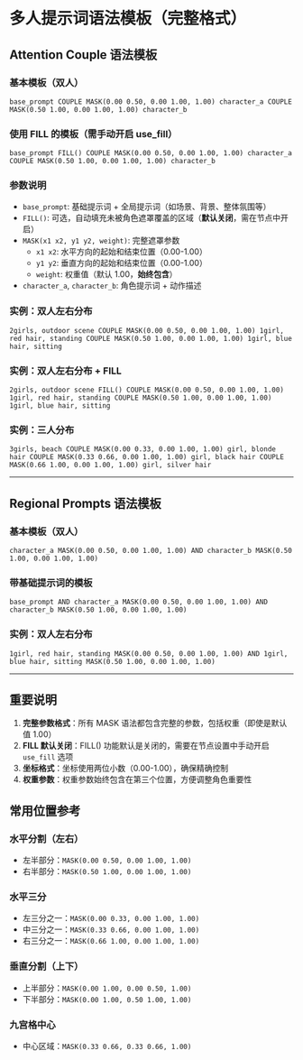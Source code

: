 # 多人提示词语法模板（完整格式）

## Attention Couple 语法模板

### 基本模板（双人）
```
base_prompt COUPLE MASK(0.00 0.50, 0.00 1.00, 1.00) character_a COUPLE MASK(0.50 1.00, 0.00 1.00, 1.00) character_b
```

### 使用 FILL 的模板（需手动开启 use_fill）
```
base_prompt FILL() COUPLE MASK(0.00 0.50, 0.00 1.00, 1.00) character_a COUPLE MASK(0.50 1.00, 0.00 1.00, 1.00) character_b
```

### 参数说明
- `base_prompt`: 基础提示词 + 全局提示词（如场景、背景、整体氛围等）
- `FILL()`: 可选，自动填充未被角色遮罩覆盖的区域（**默认关闭**，需在节点中开启）
- `MASK(x1 x2, y1 y2, weight)`: 完整遮罩参数
  - `x1 x2`: 水平方向的起始和结束位置（0.00-1.00）
  - `y1 y2`: 垂直方向的起始和结束位置（0.00-1.00）
  - `weight`: 权重值（默认 1.00，**始终包含**）
- `character_a`, `character_b`: 角色提示词 + 动作描述

### 实例：双人左右分布
```
2girls, outdoor scene COUPLE MASK(0.00 0.50, 0.00 1.00, 1.00) 1girl, red hair, standing COUPLE MASK(0.50 1.00, 0.00 1.00, 1.00) 1girl, blue hair, sitting
```

### 实例：双人左右分布 + FILL
```
2girls, outdoor scene FILL() COUPLE MASK(0.00 0.50, 0.00 1.00, 1.00) 1girl, red hair, standing COUPLE MASK(0.50 1.00, 0.00 1.00, 1.00) 1girl, blue hair, sitting
```

### 实例：三人分布
```
3girls, beach COUPLE MASK(0.00 0.33, 0.00 1.00, 1.00) girl, blonde hair COUPLE MASK(0.33 0.66, 0.00 1.00, 1.00) girl, black hair COUPLE MASK(0.66 1.00, 0.00 1.00, 1.00) girl, silver hair
```

---

## Regional Prompts 语法模板

### 基本模板（双人）
```
character_a MASK(0.00 0.50, 0.00 1.00, 1.00) AND character_b MASK(0.50 1.00, 0.00 1.00, 1.00)
```

### 带基础提示词的模板
```
base_prompt AND character_a MASK(0.00 0.50, 0.00 1.00, 1.00) AND character_b MASK(0.50 1.00, 0.00 1.00, 1.00)
```

### 实例：双人左右分布
```
1girl, red hair, standing MASK(0.00 0.50, 0.00 1.00, 1.00) AND 1girl, blue hair, sitting MASK(0.50 1.00, 0.00 1.00, 1.00)
```

---

## 重要说明

1. **完整参数格式**：所有 MASK 语法都包含完整的参数，包括权重（即使是默认值 1.00）
2. **FILL 默认关闭**：FILL() 功能默认是关闭的，需要在节点设置中手动开启 `use_fill` 选项
3. **坐标格式**：坐标使用两位小数（0.00-1.00），确保精确控制
4. **权重参数**：权重参数始终包含在第三个位置，方便调整角色重要性

## 常用位置参考

### 水平分割（左右）
- 左半部分：`MASK(0.00 0.50, 0.00 1.00, 1.00)`
- 右半部分：`MASK(0.50 1.00, 0.00 1.00, 1.00)`

### 水平三分
- 左三分之一：`MASK(0.00 0.33, 0.00 1.00, 1.00)`
- 中三分之一：`MASK(0.33 0.66, 0.00 1.00, 1.00)`
- 右三分之一：`MASK(0.66 1.00, 0.00 1.00, 1.00)`

### 垂直分割（上下）
- 上半部分：`MASK(0.00 1.00, 0.00 0.50, 1.00)`
- 下半部分：`MASK(0.00 1.00, 0.50 1.00, 1.00)`

### 九宫格中心
- 中心区域：`MASK(0.33 0.66, 0.33 0.66, 1.00)`

